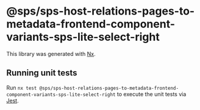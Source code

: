 # @sps/sps-host-relations-pages-to-metadata-frontend-component-variants-sps-lite-select-right

This library was generated with [Nx](https://nx.dev).

## Running unit tests

Run `nx test @sps/sps-host-relations-pages-to-metadata-frontend-component-variants-sps-lite-select-right` to execute the unit tests via [Jest](https://jestjs.io).
